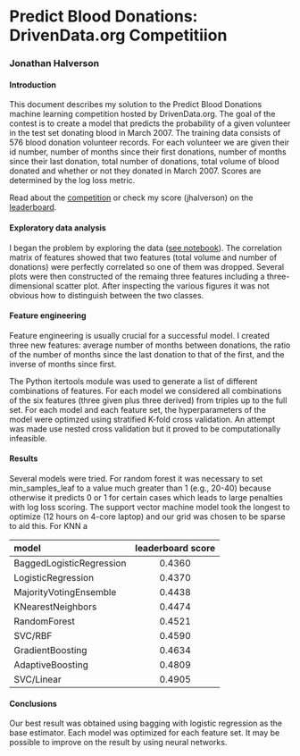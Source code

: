 # Predict Blood Donations: DrivenData.org Competitiion
### Jonathan Halverson

#### Introduction

This document describes my solution to the Predict Blood Donations machine learning competition
hosted by DrivenData.org. The goal of the contest is
to create a model that predicts the probability of a given volunteer in the test set donating blood
in March 2007. The training data consists of 576 blood donation volunteer records. For each
volunteer we are given their id number, number of months since
their first donations, number of months since their last donation, total number of donations, total
volume of blood donated and whether or not they donated in March 2007. Scores are determined by the log loss metric.

Read about the [competition](https://www.drivendata.org/competitions/2/page/5/) or check my score (jhalverson) on the [leaderboard](https://www.drivendata.org/competitions/2/leaderboard/).

#### Exploratory data analysis

I began the problem by exploring the data ([see notebook](https://github.com/jhalverson/data_science/blob/master/project_blood_donations/exploratory_data_analysis.ipynb)). The correlation matrix of features showed that two features (total volume and number of donations) were perfectly correlated so one of them was dropped. Several plots were then constructed of the remaing three features including a three-dimensional scatter plot. After inspecting the various figures it was not obvious how to distinguish between the two classes.

#### Feature engineering

Feature engineering is usually crucial for a successful model. I created three new features: average number of months between donations, the ratio of the number of months since the last donation to that of the first, and the inverse of months since first.

The Python itertools module was used to generate a list of different combinations of features. For each model we considered all combinations of the six features (three given plus three derived) from triples up to the full set. For each model and each feature set, the hyperparameters of the model were optimzed using stratified K-fold cross validation. An attempt was made use nested cross validation but it proved to be computationally infeasible.

#### Results

Several models were tried. For random forest it was necessary to set min_samples_leaf to a value much greater than
1 (e.g., 20-40) because otherwise it predicts 0 or 1 for certain cases which leads to large penalties with log loss scoring. The support
vector machine model took the longest to optimize (12 hours on 4-core laptop) and our grid was chosen to be sparse to aid this. For KNN a

|model                      | leaderboard score|
|:--------------------------|:-----------------:|
|BaggedLogisticRegression       |            0.4360|
|LogisticRegression       |            0.4370|
|MajorityVotingEnsemble | 0.4438|
|KNearestNeighbors |            0.4474|
|RandomForest|            0.4521|
|SVC/RBF|            0.4590|
|GradientBoosting|            0.4634|
|AdaptiveBoosting             |            0.4809|
|SVC/Linear|            0.4905|

#### Conclusions

Our best result was obtained using bagging with logistic regression as the base estimator. Each model was optimized for each feature set. It may be possible to improve on the result by using neural networks.
